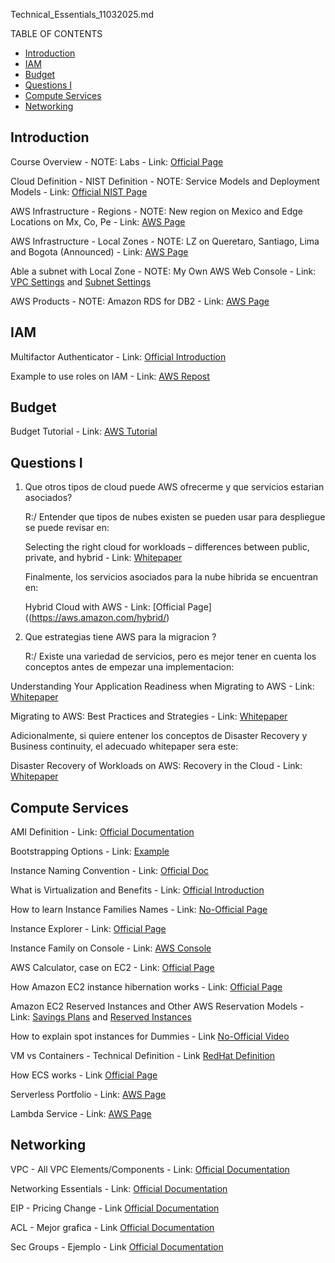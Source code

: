 Technical_Essentials_11032025.md

TABLE OF CONTENTS
- [Introduction](#introduction)
- [IAM](#iam)
- [Budget](#budget)
- [Questions I](#questions-i)
- [Compute Services](#compute-services)
- [Networking](#networking)

## Introduction

Course Overview - NOTE: Labs - Link: [Official Page](https://d1.awsstatic.com/training-and-certification/classroom-training/aws-technical-essentials.pdf)

Cloud Definition - NIST Definition - NOTE: Service Models and Deployment Models - Link: [Official NIST Page](https://ccsp.alukos.com/standards/nist-sp-800-145/)

AWS Infrastructure - Regions - NOTE: New region on Mexico and Edge Locations on Mx, Co, Pe - Link: [AWS Page](https://aws.amazon.com/about-aws/global-infrastructure/regions_az/)

AWS Infrastructure - Local Zones - NOTE: LZ on Queretaro, Santiago, Lima and Bogota (Announced) - Link: [AWS Page](https://aws.amazon.com/about-aws/global-infrastructure/localzones/locations/?nc=sn&loc=3)

Able a subnet with Local Zone - NOTE: My Own AWS Web Console - Link: [VPC Settings](https://us-east-1.console.aws.amazon.com/vpcconsole/home?region=us-east-1#Settings:) and [Subnet Settings](https://us-east-1.console.aws.amazon.com/vpcconsole/home?region=us-east-1#CreateSubnet:)

AWS Products - NOTE: Amazon RDS for DB2 - Link: [AWS Page](https://aws.amazon.com/products/?aws-products-all.sort-by=item.additionalFields.productNameLowercase&aws-products-all.sort-order=asc&awsf.re%3AInvent=event-year%23aws-reinvent-2023&awsf.Free%20Tier%20Type=*all&awsf.tech-category=*all)

## IAM

Multifactor Authenticator - Link: [Official Introduction](https://aws.amazon.com/iam/features/mfa)

Example to use roles on IAM - Link: [AWS Repost](https://repost.aws/knowledge-center/iam-assume-role-cli)

## Budget

Budget Tutorial - Link: [AWS Tutorial](https://www.youtube.com/watch?v=O0sofGVT7uw)

## Questions I

1. Que otros tipos de cloud puede AWS ofrecerme y que servicios estarian asociados?
   
    R:/ Entender que tipos de nubes existen se pueden usar para despliegue se puede revisar en:

    Selecting the right cloud for workloads – differences between public, private, and hybrid - Link: [Whitepaper](https://docs.aws.amazon.com/whitepapers/latest/public-sector-cloud-transformation/selecting-the-right-cloud-for-workloads-differences-between-public-private-and-hybrid.html)

    Finalmente, los servicios asociados para la nube hibrida se encuentran en:

    Hybrid Cloud with AWS - Link: [Official Page]((https://aws.amazon.com/hybrid/)

2. Que estrategias tiene AWS para la migracion ?
   
    R:/ Existe una variedad de servicios, pero es mejor tener en cuenta los conceptos antes de empezar una implementacion:

Understanding Your Application Readiness when Migrating to AWS - Link: [Whitepaper](https://d1.awsstatic.com/whitepapers/understanding-application-readiness-when-migrating-to-aws.pdf?did=wp_card&trk=wp_card)

Migrating to AWS: Best Practices and Strategies - Link: [Whitepaper](https://d1.awsstatic.com/Migration/migrating-to-aws-ebook.pdf) 

Adicionalmente, si quiere entener los conceptos de Disaster Recovery y Business continuity, el adecuado whitepaper sera este:

Disaster Recovery of Workloads on AWS: Recovery in the Cloud - Link: [Whitepaper](https://docs.aws.amazon.com/whitepapers/latest/disaster-recovery-workloads-on-aws/disaster-recovery-workloads-on-aws.html)

## Compute Services

AMI Definition - Link: [Official Documentation](https://docs.aws.amazon.com/AWSEC2/latest/UserGuide/AMIs.html)

Bootstrapping Options - Link: [Example](https://s3.amazonaws.com/cloudformation-examples/BoostrappingApplicationsWithAWSCloudFormation.pdf)

Instance Naming Convention - Link: [Official Doc](https://docs.aws.amazon.com/ec2/latest/instancetypes/instance-type-names.html)

What is Virtualization and Benefits - Link: [Official Introduction](https://aws.amazon.com/what-is/virtualization/)

How to learn Instance Families Names - Link: [No-Official Page](https://jaychapel.medium.com/ec2-instance-types-comparison-and-how-to-remember-them-bbb96b578aea)

Instance Explorer - Link: [Official Page](https://aws.amazon.com/ec2/instance-explorer/)

Instance Family on Console - Link: [AWS Console](https://us-east-1.console.aws.amazon.com/ec2/home?region=us-east-1#InstanceTypes:)

AWS Calculator, case on EC2 - Link: [Official Page](https://calculator.aws/#/addService/ec2-enhancement)

How Amazon EC2 instance hibernation works - Link: [Official Page](https://docs.aws.amazon.com/AWSEC2/latest/UserGuide/instance-hibernate-overview.html)

Amazon EC2 Reserved Instances and Other AWS Reservation Models - Link: [Savings Plans](https://docs.aws.amazon.com/whitepapers/latest/cost-optimization-reservation-models/savings-plans.html) and [Reserved Instances](https://docs.aws.amazon.com/whitepapers/latest/cost-optimization-reservation-models/introduction.html)

How to explain spot instances for Dummies - Link [No-Official Video](https://youtu.be/mgWZls55ATs?t=17)

VM vs Containers - Technical Definition - Link [RedHat Definition](https://www.redhat.com/en/topics/containers/whats-a-linux-container#:~:text=Containers%20share%20the%20same%20operating,systems%20run%20x86%20Windows%20containers.)

How ECS works - Link [Official Page](https://docs.aws.amazon.com/AmazonECS/latest/developerguide/Welcome.html)

Serverless Portfolio - Link: [AWS Page](https://aws.amazon.com/serverless/)

Lambda Service - Link: [AWS Page](https://aws.amazon.com/lambda/)

## Networking

VPC - All VPC Elements/Components - Link: [Official Documentation](https://docs.aws.amazon.com/vpc/latest/userguide/what-is-amazon-vpc.html)

Networking Essentials - Link: [Official Documentation](https://aws.amazon.com/getting-started/aws-networking-essentials/)

EIP - Pricing Change - Link [Official Documentation](https://aws.amazon.com/blogs/aws/new-aws-public-ipv4-address-charge-public-ip-insights/)

ACL - Mejor grafica - Link [Official Documentation](https://docs.aws.amazon.com/vpc/latest/userguide/vpc-network-acls.html)

Sec Groups - Ejemplo - Link [Official Documentation](https://docs.aws.amazon.com/vpc/latest/userguide/security-group-rules.html)
